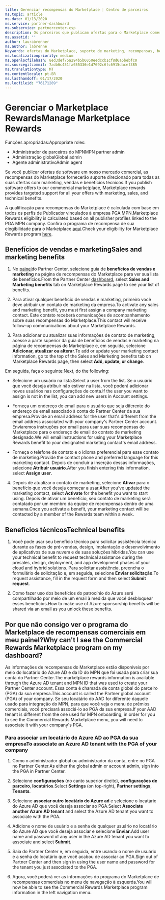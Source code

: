 ```yaml
---
title: Gerenciar recompensas do Marketplace | Centro de parceiros
ms.topic: article
ms.date: 01/13/2020
ms.service: partner-dashboard
ms.subservice: partnercenter-csp
description: Os parceiros que publicam ofertas para o Marketplace comercial estão qualificados para os benefícios que oferecem suporte de marketing.
ms.assetid: ''
author: laurabrenner
ms.author: labrenne
Keywords: ofertas do Marketplace, suporte de marketing, recompensas, benefícios do Publicador
ms.localizationpriority: medium
ms.openlocfilehash: 8ed3def75a294b5b6050eedccb1cf8d6a5bebfc0
ms.sourcegitcommit: 7adb6c451fa655336e1d7692c6fc6915dacef385
ms.translationtype: MT
ms.contentlocale: pt-BR
ms.lasthandoff: 01/17/2020
ms.locfileid: "76171209"
---
```

# <a name="manage-marketplace-rewards"></a><span data-ttu-id="e96ac-104">Gerenciar o Marketplace Rewards</span><span class="sxs-lookup"><span data-stu-id="e96ac-104">Manage Marketplace Rewards</span></span>

<span data-ttu-id="e96ac-105">Funções apropriadas:</span><span class="sxs-lookup"><span data-stu-id="e96ac-105">Appropriate roles:</span></span>

- <span data-ttu-id="e96ac-106">Administrador de parceiros do MPN</span><span class="sxs-lookup"><span data-stu-id="e96ac-106">MPN partner admin</span></span>
- <span data-ttu-id="e96ac-107">Administração global</span><span class="sxs-lookup"><span data-stu-id="e96ac-107">Global admin</span></span>
- <span data-ttu-id="e96ac-108">Agente administrativo</span><span class="sxs-lookup"><span data-stu-id="e96ac-108">Admin agent</span></span>

<span data-ttu-id="e96ac-109">Se você publicar ofertas de software em nosso mercado comercial, as recompensas do Marketplace fornecerão suporte direcionado para todas as suas ofertas com marketing, vendas e benefícios técnicos.</span><span class="sxs-lookup"><span data-stu-id="e96ac-109">If you  publish software offers to our commercial marketplace, Marketplace rewards provides targeted support for all your offers with marketing, sales, and technical benefits.</span></span> 

<span data-ttu-id="e96ac-110">A qualificação para recompensas do Marketplace é calculada com base em todos os perfis de Publicador vinculados à empresa PGA MPN.</span><span class="sxs-lookup"><span data-stu-id="e96ac-110">Marketplace Rewards eligibility is calculated based on all publisher profiles linked to the PGA MPN company.</span></span> <span data-ttu-id="e96ac-111">Confira o programa de recompensa de sua elegibilidade para o Marketplace [aqui](https://partner.microsoft.com/dashboard/mpn/program/commercialmarketplace).</span><span class="sxs-lookup"><span data-stu-id="e96ac-111">Check your eligibility for Marketplace Rewards program [here](https://partner.microsoft.com/dashboard/mpn/program/commercialmarketplace).</span></span> 


## <a name="sales-and-marketing-benefits"></a><span data-ttu-id="e96ac-112">Benefícios de vendas e marketing</span><span class="sxs-lookup"><span data-stu-id="e96ac-112">Sales and marketing benefits</span></span>

1. <span data-ttu-id="e96ac-113">No [painel](https://partner.microsoft.com/dashboard)do Partner Center, selecione guia de **benefícios de vendas e marketing** na página de recompensas do Marketplace para ver sua lista de benefícios.</span><span class="sxs-lookup"><span data-stu-id="e96ac-113">From the Partner Center [dashboard](https://partner.microsoft.com/dashboard), select **Sales and Marketing benefits** tab on Marketplace Rewards page to see your list of benefits.</span></span> 

2. <span data-ttu-id="e96ac-114">Para ativar qualquer benefício de vendas e marketing, primeiro você deve atribuir um contato de marketing da empresa.</span><span class="sxs-lookup"><span data-stu-id="e96ac-114">To activate any sales and marketing benefit, you must first assign a company marketing contact.</span></span> <span data-ttu-id="e96ac-115">Este contato receberá comunicações de acompanhamento sobre suas recompensas do Marketplace.</span><span class="sxs-lookup"><span data-stu-id="e96ac-115">This contact will receive follow-up communications about your Marketplace Rewards.</span></span>

3. <span data-ttu-id="e96ac-116">Para adicionar ou atualizar suas informações de contato de marketing, acesse a parte superior da guia de benefícios de vendas e marketing na página de recompensas do Marketplace e, em seguida, selecione **Adicionar, atualizar ou alterar**.</span><span class="sxs-lookup"><span data-stu-id="e96ac-116">To add or update your marketing contact information, go to the top of the Sales and Marketing benefits tab on Marketplace Rewards page, then select **Add, update, or change**.</span></span> 

<span data-ttu-id="e96ac-117">Em seguida, faça o seguinte:</span><span class="sxs-lookup"><span data-stu-id="e96ac-117">Next, do the following:</span></span>

  - <span data-ttu-id="e96ac-118">Selecione um usuário na lista.</span><span class="sxs-lookup"><span data-stu-id="e96ac-118">Select a user from the list.</span></span> <span data-ttu-id="e96ac-119">Se o usuário que você deseja atribuir não estiver na lista, você poderá adicionar novos usuários nas configurações de conta.</span><span class="sxs-lookup"><span data-stu-id="e96ac-119">If the user you want to assign is not in the list, you can add new users in Account settings.</span></span>

  - <span data-ttu-id="e96ac-120">Forneça um endereço de email para o usuário que seja diferente do endereço de email associado à conta do Partner Center da sua empresa.</span><span class="sxs-lookup"><span data-stu-id="e96ac-120">Provide an email address for the user that's different from the email address associated with your company's Partner Center account.</span></span> <span data-ttu-id="e96ac-121">Enviaremos instruções por email para usar suas recompensas do Marketplace para o endereço de email do contato de marketing designado.</span><span class="sxs-lookup"><span data-stu-id="e96ac-121">We will email instructions for using your Marketplace Rewards benefit to your designated marketing contact's email address.</span></span>

  - <span data-ttu-id="e96ac-122">Forneça o telefone de contato e o idioma preferencial para esse contato de marketing.</span><span class="sxs-lookup"><span data-stu-id="e96ac-122">Provide the contact phone and preferred language for this marketing contact.</span></span> <span data-ttu-id="e96ac-123">Depois de concluir a inserção dessas informações, selecione **Atribuir usuário**.</span><span class="sxs-lookup"><span data-stu-id="e96ac-123">After you finish entering this information, select **Assign user**.</span></span>

4. <span data-ttu-id="e96ac-124">Depois de atualizar o contato de marketing, selecione **Ativar** para o benefício que você deseja começar a usar.</span><span class="sxs-lookup"><span data-stu-id="e96ac-124">After you’ve updated the marketing contact, select **Activate** for the benefit you want to start using.</span></span> <span data-ttu-id="e96ac-125">Depois de ativar um benefício, seu contato de marketing será contatado por um membro da equipe de recompensas dentro de uma semana.</span><span class="sxs-lookup"><span data-stu-id="e96ac-125">Once you activate a benefit, your marketing contact will be contacted by a member of the Rewards team within a week.</span></span>

## <a name="technical-benefits"></a><span data-ttu-id="e96ac-126">Benefícios técnicos</span><span class="sxs-lookup"><span data-stu-id="e96ac-126">Technical benefits</span></span>

1. <span data-ttu-id="e96ac-127">Você pode usar seu benefício técnico para solicitar assistência técnica durante as fases de pré-vendas, design, implantação e desenvolvimento de aplicativos de sua nuvem e de suas soluções híbridas.</span><span class="sxs-lookup"><span data-stu-id="e96ac-127">You can use your technical benefit to request technical assistance during the presales, design, deployment, and app development phases of your cloud and hybrid solutions.</span></span> <span data-ttu-id="e96ac-128">Para solicitar assistência, preencha o formulário de solicitação e, em seguida, selecione **Enviar solicitação**.</span><span class="sxs-lookup"><span data-stu-id="e96ac-128">To request assistance, fill in the request form and then select **Submit request**.</span></span>

2. <span data-ttu-id="e96ac-129">Como fazer uso dos benefícios do patrocínio do Azure será compartilhado por meio de um email à medida que você desbloquear esses benefícios.</span><span class="sxs-lookup"><span data-stu-id="e96ac-129">How to make use of Azure sponsorship benefits will be shared via an email as you unlock these benefits.</span></span> 

## <a name="why-cant-i-see-the-commercial-rewards-marketplace-program-on-my-dashboard"></a><span data-ttu-id="e96ac-130">Por que não consigo ver o programa do Marketplace de recompensas comerciais em meu painel?</span><span class="sxs-lookup"><span data-stu-id="e96ac-130">Why can't I see the Commercial Rewards Marketplace program on my dashboard?</span></span>

<span data-ttu-id="e96ac-131">As informações de recompensas do Marketplace estão disponíveis por meio do locatário do Azure AD e da ID do MPN que foi usada para criar sua conta do Partner Center.</span><span class="sxs-lookup"><span data-stu-id="e96ac-131">The marketplace rewards information is available through the Azure AD tenant and MPN ID that was used to create your Partner Center account.</span></span> <span data-ttu-id="e96ac-132">Essa conta é chamada de conta global do parceiro (PGA) da sua empresa.</span><span class="sxs-lookup"><span data-stu-id="e96ac-132">This account is called the Partner global account (PGA) of your company.</span></span> <span data-ttu-id="e96ac-133">Se seu locatário do AAD for diferente daquele usado para integração do MPN, para que você veja o menu de prêmios comerciais, você precisará associá-lo ao PGA da sua empresa.</span><span class="sxs-lookup"><span data-stu-id="e96ac-133">If your AAD tenant is different from the  one used for MPN onboarding, in order for you to see the Commercial Rewards Marketplace menu, you will need to associate it with your company's PGA.</span></span> 

### <a name="to-associate-an-azure-ad-tenant-with-the-pga-of-your-company"></a><span data-ttu-id="e96ac-134">Para associar um locatário do Azure AD ao PGA da sua empresa</span><span class="sxs-lookup"><span data-stu-id="e96ac-134">To associate an Azure AD tenant with the PGA of your company</span></span>

1. <span data-ttu-id="e96ac-135">Como o administrador global ou administrador da conta, entre no PGA no Partner Center.</span><span class="sxs-lookup"><span data-stu-id="e96ac-135">As either the global admin or account admin, sign into the PGA in Partner Center.</span></span>

2. <span data-ttu-id="e96ac-136">Selecione **configurações** (no canto superior direito), **configurações de parceiro**, **locatários**.</span><span class="sxs-lookup"><span data-stu-id="e96ac-136">Select **Settings** (on top-right), **Partner settings**, **Tenants**.</span></span> 

3. <span data-ttu-id="e96ac-137">Selecione **associar outro locatário do Azure ad** e selecione o locatário do Azure AD que você deseja associar ao PGA.</span><span class="sxs-lookup"><span data-stu-id="e96ac-137">Select **Associate another Azure AD tenant** and select the Azure AD tenant you want to associate with the PGA.</span></span>

4. <span data-ttu-id="e96ac-138">Adicione o nome de usuário e a senha de qualquer usuário no locatário do Azure AD que você deseja associar e selecione **Enviar**.</span><span class="sxs-lookup"><span data-stu-id="e96ac-138">Add user name and password of any user in the Azure AD tenant you want to associate and select **Submit**.</span></span>

5. <span data-ttu-id="e96ac-139">Saia do Partner Center e, em seguida, entre usando o nome de usuário e a senha do locatário que você acabou de associar ao PGA.</span><span class="sxs-lookup"><span data-stu-id="e96ac-139">Sign out of Partner Center and then sign in using the user name and password for the tenant you just associated to the PGA.</span></span>

6. <span data-ttu-id="e96ac-140">Agora, você poderá ver as informações do programa do Marketplace de recompensas comerciais no menu de navegação à esquerda.</span><span class="sxs-lookup"><span data-stu-id="e96ac-140">You will now be able to see the Commercial Rewards Marketplace program information in the left navigation menu.</span></span>


